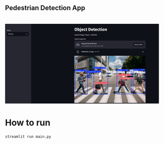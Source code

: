 ## Pedestrian Detection App
<div align="center">
 <h1> <img src="./public/app.png" width="1000px"></h1>
</div>

#  How to run

```streamlit run main.py```
